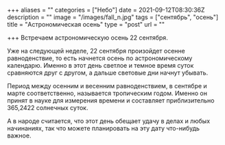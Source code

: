 +++
aliases = ""
categories = ["Небо"]
date = 2021-09-12T08:30:36Z
description = ""
image = "/images/fall_n.jpg"
tags = ["сентябрь", "осень"]
title = "Астрономическая осень"
type = "post"
url = ""

+++
Встречаем астрономическую осень 22 сентября.  
  
Уже на следующей неделе, 22 сентября произойдет осенне равноденствие, то есть начнется осень по астрономическому календарю. Именно в этот день светлое и темное время суток сравняются друг с другом, а дальше световые дни начнут убывать.  
  
Период между осенним и весенним равноденствием, в сентябре и марте соответственно, называется тропическим годом. Именно он принят в науке для измерения времени и составляет приблизительно 365,2422 солнечных суток.  
  
А в народе считается, что этот день обещает удачу в делах и любых начинаниях, так что можете планировать на эту дату что-нибудь важное.